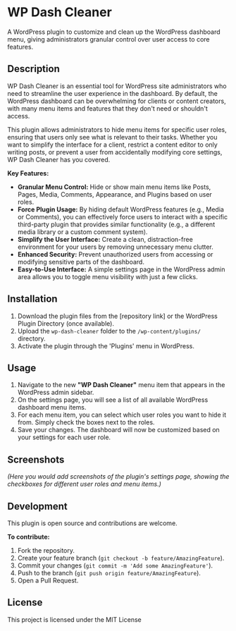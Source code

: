 # WP Dash Cleaner

A WordPress plugin to customize and clean up the WordPress dashboard menu, giving administrators granular control over user access to core features.

## Description

WP Dash Cleaner is an essential tool for WordPress site administrators who need to streamline the user experience in the dashboard. By default, the WordPress dashboard can be overwhelming for clients or content creators, with many menu items and features that they don't need or shouldn't access.

This plugin allows administrators to hide menu items for specific user roles, ensuring that users only see what is relevant to their tasks. Whether you want to simplify the interface for a client, restrict a content editor to only writing posts, or prevent a user from accidentally modifying core settings, WP Dash Cleaner has you covered.

**Key Features:**

* **Granular Menu Control:** Hide or show main menu items like Posts, Pages, Media, Comments, Appearance, and Plugins based on user roles.
* **Force Plugin Usage:** By hiding default WordPress features (e.g., Media or Comments), you can effectively force users to interact with a specific third-party plugin that provides similar functionality (e.g., a different media library or a custom comment system).
* **Simplify the User Interface:** Create a clean, distraction-free environment for your users by removing unnecessary menu clutter.
* **Enhanced Security:** Prevent unauthorized users from accessing or modifying sensitive parts of the dashboard.
* **Easy-to-Use Interface:** A simple settings page in the WordPress admin area allows you to toggle menu visibility with just a few clicks.

## Installation

1.  Download the plugin files from the [repository link] or the WordPress Plugin Directory (once available).
2.  Upload the `wp-dash-cleaner` folder to the `/wp-content/plugins/` directory.
3.  Activate the plugin through the 'Plugins' menu in WordPress.

## Usage

1.  Navigate to the new **"WP Dash Cleaner"** menu item that appears in the WordPress admin sidebar.
2.  On the settings page, you will see a list of all available WordPress dashboard menu items.
3.  For each menu item, you can select which user roles you want to hide it from. Simply check the boxes next to the roles.
4.  Save your changes. The dashboard will now be customized based on your settings for each user role.

## Screenshots

*(Here you would add screenshots of the plugin's settings page, showing the checkboxes for different user roles and menu items.)*

## Development

This plugin is open source and contributions are welcome.

**To contribute:**

1.  Fork the repository.
2.  Create your feature branch (`git checkout -b feature/AmazingFeature`).
3.  Commit your changes (`git commit -m 'Add some AmazingFeature'`).
4.  Push to the branch (`git push origin feature/AmazingFeature`).
5.  Open a Pull Request.

## License

This project is licensed under the MIT License
